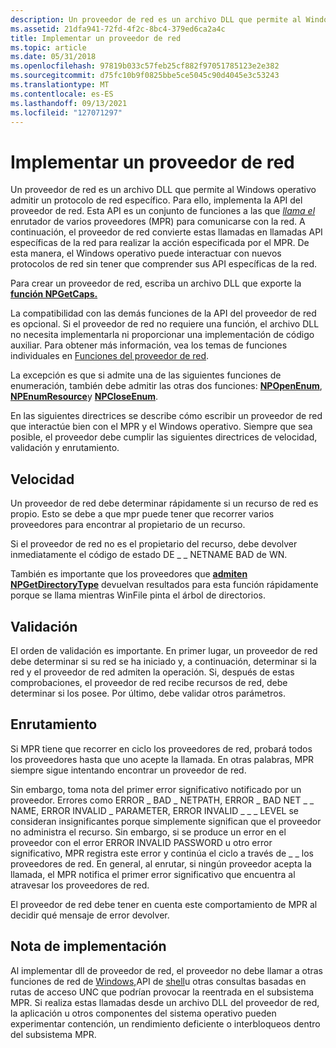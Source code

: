 ```yaml
---
description: Un proveedor de red es un archivo DLL que permite al Windows operativo admitir un protocolo de red específico.
ms.assetid: 21dfa941-72fd-4f2c-8bc4-379ed6ca2a4c
title: Implementar un proveedor de red
ms.topic: article
ms.date: 05/31/2018
ms.openlocfilehash: 97819b033c57feb25cf882f97051785123e2e382
ms.sourcegitcommit: d75fc10b9f0825bbe5ce5045c90d4045e3c53243
ms.translationtype: MT
ms.contentlocale: es-ES
ms.lasthandoff: 09/13/2021
ms.locfileid: "127071297"
---
```

# <a name="implementing-a-network-provider"></a>Implementar un proveedor de red

Un proveedor de red es un archivo DLL que permite al Windows operativo admitir un protocolo de red específico. Para ello, implementa la API del proveedor de red. Esta API es un conjunto de funciones a las que [*llama el*](../secgloss/m-gly.md) enrutador de varios proveedores (MPR) para comunicarse con la red. A continuación, el proveedor de red convierte estas llamadas en llamadas API específicas de la red para realizar la acción especificada por el MPR. De esta manera, el Windows operativo puede interactuar con nuevos protocolos de red sin tener que comprender sus API específicas de la red.

Para crear un proveedor de red, escriba un archivo DLL que exporte la [**función NPGetCaps.**](/windows/desktop/api/Npapi/nf-npapi-npgetcaps)

La compatibilidad con las demás funciones de la API del proveedor de red es opcional. Si el proveedor de red no requiere una función, el archivo DLL no necesita implementarla ni proporcionar una implementación de código auxiliar. Para obtener más información, vea los temas de funciones individuales en [Funciones del proveedor de red](authentication-functions.md).

La excepción es que si admite una de las siguientes funciones de enumeración, también debe admitir las otras dos funciones: [**NPOpenEnum**](/windows/desktop/api/Npapi/nf-npapi-npopenenum), [**NPEnumResource**](/windows/desktop/api/Npapi/nf-npapi-npenumresource)y [**NPCloseEnum**](/windows/desktop/api/Npapi/nf-npapi-npcloseenum).

En las siguientes directrices se describe cómo escribir un proveedor de red que interactúe bien con el MPR y el Windows operativo. Siempre que sea posible, el proveedor debe cumplir las siguientes directrices de velocidad, validación y enrutamiento.

## <a name="speed"></a>Velocidad

Un proveedor de red debe determinar rápidamente si un recurso de red es propio. Esto se debe a que mpr puede tener que recorrer varios proveedores para encontrar al propietario de un recurso.

Si el proveedor de red no es el propietario del recurso, debe devolver inmediatamente el código de estado DE \_ \_ NETNAME BAD de WN.

También es importante que los proveedores que [**admiten NPGetDirectoryType**](/windows/desktop/api/Npapi/nf-npapi-npgetdirectorytype) devuelvan resultados para esta función rápidamente porque se llama mientras WinFile pinta el árbol de directorios.

## <a name="validation"></a>Validación

El orden de validación es importante. En primer lugar, un proveedor de red debe determinar si su red se ha iniciado y, a continuación, determinar si la red y el proveedor de red admiten la operación. Si, después de estas comprobaciones, el proveedor de red recibe recursos de red, debe determinar si los posee. Por último, debe validar otros parámetros.

## <a name="routing"></a>Enrutamiento

Si MPR tiene que recorrer en ciclo los proveedores de red, probará todos los proveedores hasta que uno acepte la llamada. En otras palabras, MPR siempre sigue intentando encontrar un proveedor de red.

Sin embargo, toma nota del primer error significativo notificado por un proveedor. Errores como ERROR \_ BAD \_ NETPATH, ERROR \_ BAD NET \_ \_ NAME, ERROR INVALID \_ PARAMETER, ERROR INVALID \_ \_ \_ LEVEL se consideran insignificantes porque simplemente significan que el proveedor no administra el recurso. Sin embargo, si se produce un error en el proveedor con el error ERROR INVALID PASSWORD u otro error significativo, MPR registra este error y continúa el ciclo a través de \_ \_ los proveedores de red. En general, al enrutar, si ningún proveedor acepta la llamada, el MPR notifica el primer error significativo que encuentra al atravesar los proveedores de red.

El proveedor de red debe tener en cuenta este comportamiento de MPR al decidir qué mensaje de error devolver.

## <a name="implementation-note"></a>Nota de implementación

Al implementar dll de proveedor de red, el proveedor no debe llamar a otras funciones de red de [Windows,](../wnet/windows-networking-functions.md)API de [shell](../shell/samples-usingthumbnailproviders.md)u otras consultas basadas en rutas de acceso UNC que podrían provocar la reentrada en el subsistema MPR. Si realiza estas llamadas desde un archivo DLL del proveedor de red, la aplicación u otros componentes del sistema operativo pueden experimentar contención, un rendimiento deficiente o interbloqueos dentro del subsistema MPR.

 

 
